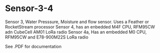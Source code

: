 # Sensor-3-4
Sensor 3, Water Presssure, Moisture and flow sensor. Uses a Feather or RocketStream processor
Sensor 4, has an enbedded M4F CPU, RFM95CW adn CubeCell AM01 LoRa radio
Sensor 4a, Has an embedded M0 CPU, RFM95CW and E78-900M22S LoRa radio

See .PDF for documentation
